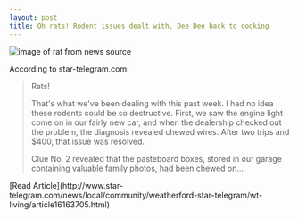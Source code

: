 ```yaml
---
layout: post
title: Oh rats! Rodent issues dealt with, Dee Dee back to cooking
---
```


![image of rat from news source](http://www.star-telegram.com/news/local/community/weatherford-star-telegram/wt-living/8rrx0i/picture16163702/ALTERNATES/LANDSCAPE_1140/Salmon.jpg)

According to star-telegram.com: 
<blockquote>Rats!

That's what we've been dealing with this past week. I had no idea these rodents could be so destructive. First, we saw the engine light come on in our fairly new car, and when the dealership checked out the problem, the diagnosis revealed chewed wires. After two trips and $400, that issue was resolved.

Clue No. 2 revealed that the pasteboard boxes, stored in our garage containing valuable family photos, had been chewed on...
</blockquote>
[Read Article](http://www.star-telegram.com/news/local/community/weatherford-star-telegram/wt-living/article16163705.html)
